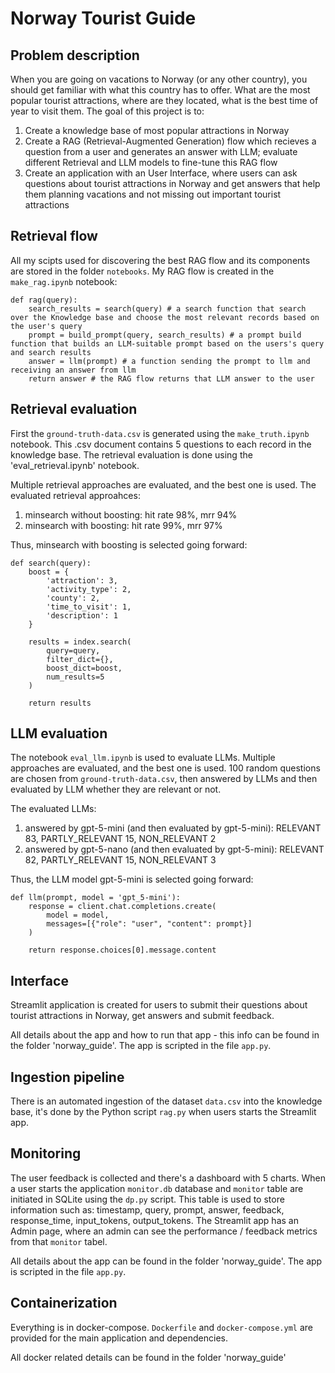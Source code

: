 # Norway Tourist Guide

## Problem description
When you are going on vacations to Norway (or any other country), you should get familiar with what this country has to offer. What are the most popular tourist attractions, where are they located, what is the best time of year to visit them. The goal of this project is to:
1. Create a knowledge base of most popular attractions in Norway
2. Create a RAG (Retrieval-Augmented Generation) flow  which recieves a question from a user and generates an answer with LLM; evaluate different Retrieval and LLM models to fine-tune this RAG flow
3. Create an application with an User Interface, where users can ask questions about tourist attractions in Norway and get answers that help them planning vacations and not missing out important tourist attractions

## Retrieval flow
All my scipts used for discovering the best RAG flow and its components are stored in the folder `notebooks`.
My RAG flow is created in the `make_rag.ipynb` notebook:
```
def rag(query):
    search_results = search(query) # a search function that search over the Knowledge base and choose the most relevant records based on the user's query
    prompt = build_prompt(query, search_results) # a prompt build function that builds an LLM-suitable prompt based on the users's query and search results
    answer = llm(prompt) # a function sending the prompt to llm and receiving an answer from llm
    return answer # the RAG flow returns that LLM answer to the user
```

## Retrieval evaluation
First the `ground-truth-data.csv` is generated using the `make_truth.ipynb` notebook. This .csv document contains 5 questions to each record in the knowledge base. The retrieval evaluation is done using the 'eval_retrieval.ipynb' notebook.

Multiple retrieval approaches are evaluated, and the best one is used.
The evaluated retrieval approahces:
1. minsearch without boosting: hit rate 98%, mrr 94%
2. minsearch with boosting: hit rate 99%, mrr 97%

Thus, minsearch with boosting is selected going forward:
```
def search(query):
    boost = {
        'attraction': 3,
        'activity_type': 2,
        'county': 2,
        'time_to_visit': 1,
        'description': 1
    }

    results = index.search(
        query=query,
        filter_dict={},
        boost_dict=boost,
        num_results=5
    )

    return results
```

## LLM evaluation
The notebook `eval_llm.ipynb` is used to evaluate LLMs. Multiple approaches are evaluated, and the best one is used.
100 random questions are chosen from `ground-truth-data.csv`, then answered by LLMs and then evaluated by LLM whether they are relevant or not.

The evaluated LLMs:
1. answered by gpt-5-mini (and then evaluated by gpt-5-mini): RELEVANT 83, PARTLY_RELEVANT 15, NON_RELEVANT 2
2. answered by gpt-5-nano (and then evaluated by gpt-5-mini): RELEVANT 82, PARTLY_RELEVANT 15, NON_RELEVANT 3

Thus, the LLM model gpt-5-mini is selected going forward:
```
def llm(prompt, model = 'gpt_5-mini'):
    response = client.chat.completions.create(
        model = model,
        messages=[{"role": "user", "content": prompt}]
    )

    return response.choices[0].message.content
```

## Interface
Streamlit application is created for users to submit their questions about tourist attractions in Norway, get answers and submit feedback.

All details about the app and how to run that app - this info can be found in the folder 'norway_guide'. The app is scripted in the file `app.py`.

## Ingestion pipeline
There is an automated ingestion of the dataset `data.csv` into the knowledge base, it's done by the Python script `rag.py` when users starts the Streamlit app.

## Monitoring
The user feedback is collected and there's a dashboard with 5 charts.
When a user starts the application `monitor.db` database and `monitor` table are initiated in SQLite using the `dp.py` script. This table is used to store information such as: timestamp, query, prompt, answer, feedback, response_time, input_tokens, output_tokens.
The Streamlit app has an Admin page, where an admin can see the performance / feedback metrics from that `monitor` tabel.

All details about the app can be found in the folder 'norway_guide'. The app is scripted in the file `app.py`.

## Containerization
Everything is in docker-compose. `Dockerfile` and `docker-compose.yml` are provided for the main application and dependencies.

All docker related details can be found in the folder 'norway_guide'

